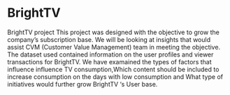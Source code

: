# BrightTV
BrightTV project 
This project was designed with the objective to grow the company’s subscription base. We will be looking at insights that would assist CVM (Customer Value Management) team in meeting the objective. The dataset used contained information on the user profiles and viewer transactions for BrightTV. We have examained the types of factors that influence influence TV consumption,Which content should be included to increase consumption on the days with low consumption and What type of initiatives would further grow BrightTV ‘s User base. 
